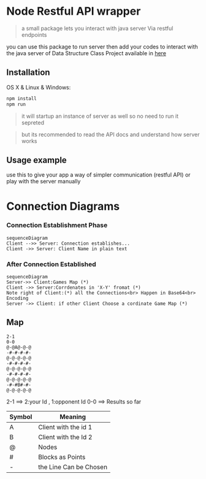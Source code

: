 
# Node Restful API wrapper
> a small package lets you interact with java server Via restful endpoints


you can use this package to run server then add your codes to interact with the java server of Data Structure Class Project available in [here](https://github.com/AshkanAbd/khat_noghte_rebuild)


## Installation

OS X & Linux & Windows:

```sh
npm install 
npm run
```
>it will startup an instance of server as well so no need to run it sepreted

>but its recommended to read the API docs and understand how server works

## Usage example

use this to give your app a way of simpler communication (restful API) or play with the server manually


# Connection Diagrams

### Connection Establishment Phase
```mermaid
sequenceDiagram
Client -->> Server: Connection establishes...
Client ->> Server: Client Name in plain text 
```
### After Connection Established
```mermaid
sequenceDiagram
Server->> Client:Games Map (*)
Client ->> Server:Corrdenates in 'X-Y' fromat (*)
Note right of Client:(*) all the Connections<br> Happen in Base64<br> Encoding
Server ->> Client: if other Client Choose a cordinate Game Map (*)
```

## Map
    2-1
    0-0
    @-@A@-@-@
    -#-#-#-#-
    @-@-@-@-@
    -#-#-#-#-
    @-@-@-@-@
    -#-#-#-#-
    @-@-@-@-@
    -#-#B#-#-
    @-@-@-@-@

2-1  ==>  2:your Id , 1:opponent Id
0-0  ==> Results so far

| Symbol | Meaning |
|--|--|
| A | Client with the id 1 |
| B | Client with the Id 2 |
| @ | Nodes |
| # | Blocks as Points |
| - | the Line Can be Chosen |


 


